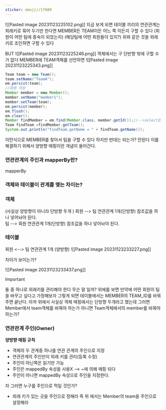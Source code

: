 ```yaml
---
sticker: emoji//1f600
---
```

![[Pasted image 20231123225102.png]]
지금 보게 되면 테이블 끼리의 연관관계는 외래키로 묶어 두기만 한다면 MEMBER든
TEAM이든 어느 쪽 이든지 구할 수 있다 
(회원이 어떤 팀에 종속이 되었는지)
(해당팀에 어떤 회원들이 있지?)
위와 같은 것을 외래키로 조인하면 구할 수 있다

BUT
![[Pasted image 20231123225246.png]]
객체에서는 구 단반향 밖에 구할 수가 없다 
MEMBER에 TEAM객체를 선언하면 
![[Pasted image 20231123225343.png]]

```JAVA
Team team = new Team();  
team.setName("TeamA");  
em.persist(team);  
//회원 저장  
Member member = new Member();  
member.setName("member1");  
member.setTeam(team);  
em.persist(member);  
em.flush();  
em.clear();  
Member findMember = em.find(Member.class, member.getId());//-->select문이 안찍히는 이유는 캐시에서 가져오기 때문에 나오게 할려면 위의 코드  
Team findTeam =findMember.getTeam(); 
System.out.println("findTeam.getName = " + findTeam.getName());
```
이런식으로 MEMBER를 찾아서 팀을 구할 수 있다 하지만 반대는 되는가? 안된다
이를 해결하기 위해서 양방향 매핑이란 개념이 들어간다.

### 연관관계의 주인과 mapperBy란?

mapperBy

### 객체와 테이블이 관계를 맺는 차이는?

### 객체
(사실상 양방향이 아니라 단방향 두개 )
회원 --> 팀  연관관계 1개(단방향) 참조값을 하나 넣어놔야 된다.  
팀  --> 회원 연관관계 1개(단방향) 참조값을 하나 넣어놔야 된다.

### 테이블

회원 <--> 팀 연관관계 1개 (양방향)
![[Pasted image 20231123233227.png]]

차이가 보이는가?

![[Pasted image 20231123233437.png]]

>[!important]
>둘 중 하나로 외래키를 관리해야 한다
>무슨 말 일까? 위에를 보면 만약에 어떤 회원이 팀을 바꾸고 싶다고 가정해보자 그렇게 되면 테이블에서는 MEMBER의 TEAM_ID를 바꿔주면 끝난다.
>아까 위에서 사실상 객체 매핑에서는 단방향 두개라고 했는데 그러면 Member에서 team객체를 바꿔야 하는가 아니면 Team객체에서의 member를 바꿔야 하는가? 

### 연관관계 주인(Owner)

**양방향 매핑 규칙**
-  객체의 두 관계중 하나를 연관 관계의 주인으로 지정
- 연관관계의 주인만이 외래 키를 관리(등록 수정)
- 주인이 아닌쪽은 읽기만 가능
- 주인은 mappedBy 속성을 사용X --> ~에 의해 매핑 되다
- 주인이 아니면 mappedBy 속성으로 주인을 지정한다.

자 그러면 누구를 주인으로 먹일 것인가?
- 외래 키가 있는 곳을 주인으로 정해라 즉 위 에서는 Member의 team을 주인으로 설정해라